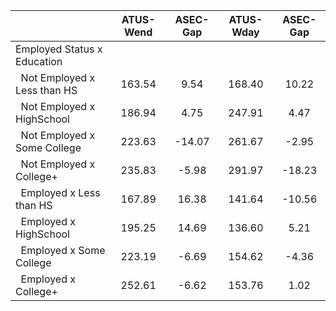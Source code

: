
|                      |    ATUS-Wend |     ASEC-Gap |    ATUS-Wday |     ASEC-Gap |
| -------------------- | :----------: | :----------: | :----------: | :----------: |
| Employed Status x Education |              |              |              |              |
| &nbsp;&nbsp;Not Employed x Less than HS |       163.54 |         9.54 |       168.40 |        10.22 |
| &nbsp;&nbsp;Not Employed x HighSchool |       186.94 |         4.75 |       247.91 |         4.47 |
| &nbsp;&nbsp;Not Employed x Some College |       223.63 |       -14.07 |       261.67 |        -2.95 |
| &nbsp;&nbsp;Not Employed x College+ |       235.83 |        -5.98 |       291.97 |       -18.23 |
| &nbsp;&nbsp;Employed x Less than HS |       167.89 |        16.38 |       141.64 |       -10.56 |
| &nbsp;&nbsp;Employed x HighSchool |       195.25 |        14.69 |       136.60 |         5.21 |
| &nbsp;&nbsp;Employed x Some College |       223.19 |        -6.69 |       154.62 |        -4.36 |
| &nbsp;&nbsp;Employed x College+ |       252.61 |        -6.62 |       153.76 |         1.02 |

